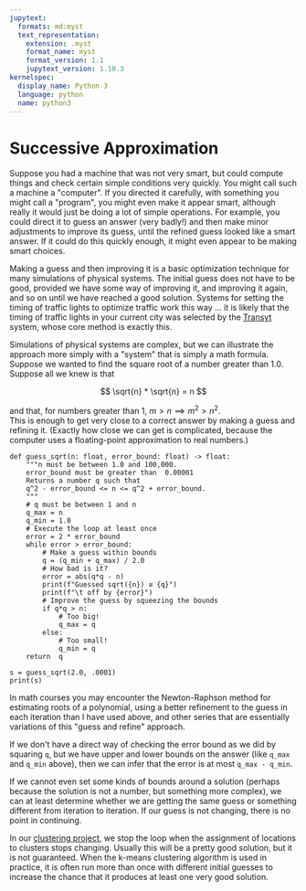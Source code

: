 ```yaml
---
jupytext:
  formats: md:myst
  text_representation:
    extension: .myst
    format_name: myst
    format_version: 1.1
    jupytext_version: 1.10.3
kernelspec:
  display_name: Python 3
  language: python
  name: python3
---
```


# Successive Approximation

Suppose you had a machine that was not very smart, but could compute 
things and check certain simple conditions very quickly.  You might 
call such a machine a "computer".  If you directed it carefully, 
with something you might call a "program", you might even make it 
appear smart, although really it would just be doing a lot of simple 
operations.  For example, you could direct it to guess an answer 
(very badly!) and then make minor adjustments to improve its guess, 
until the refined guess looked like a smart answer.  If it could do 
this quickly enough, it might even appear to be making smart choices. 

Making a guess and then improving it is a basic optimization 
technique for many simulations of physical systems.  The initial 
guess does not have to be good, provided we have some way of 
improving it, and improving it again, and so on until we have 
reached a good solution.  Systems for setting the timing of traffic 
lights to optimize traffic work this way ... it is likely that 
the timing of traffic lights in your current city was selected by the
[Transyt](https://en.wikipedia.org/wiki/TRANSYT-7F) system, whose 
core method is exactly this.   

Simulations of physical systems are complex, but we can illustrate 
the approach more simply with a "system" that is simply a math 
formula.  Suppose we wanted to find the square root of a number 
greater than 1.0.   Suppose all we knew is that 

$$ \sqrt{n} * \sqrt{n} = n $$

and that, for numbers greater than 1, $m > n \implies m^2 > n^2$.  
This is enough to get very close to a correct answer by 
making a guess and refining it.  (Exactly how close we can get is 
complicated, because the computer uses a floating-point 
approximation to real numbers.)

```{code-cell} python3
def guess_sqrt(n: float, error_bound: float) -> float: 
    """n must be between 1.0 and 100,000. 
    error_bound must be greater than  0.00001
    Returns a number q such that 
    q^2 - error_bound <= n <= q^2 + error_bound.
    """
    # q must be between 1 and n
    q_max = n
    q_min = 1.0
    # Execute the loop at least once
    error = 2 * error_bound
    while error > error_bound: 
        # Make a guess within bounds
        q = (q_min + q_max) / 2.0
        # How bad is it? 
        error = abs(q*q - n)
        print(f"Guessed sqrt({n}) ≅ {q}")
        print(f"\t off by {error}")
        # Improve the guess by squeezing the bounds
        if q*q > n:
            # Too big! 
            q_max = q
        else: 
            # Too small! 
            q_min = q 
    return  q
    
s = guess_sqrt(2.0, .0001)
print(s)
```

In math courses you may encounter the Newton-Raphson method for 
estimating roots of a polynomial, using a better refinement to the 
guess in each iteration than I have used above, and other series 
that are essentially variations of this "guess and refine" approach. 

If we don't have a direct way of checking the error bound as we did 
by squaring `q`, but we have upper and lower bounds on the answer
(like `q_max` and `q_min` above), then we can infer that the error 
is at most `q_max - q_min`. 

If we cannot even set some kinds of bounds around a solution 
(perhaps because the solution is not a number, but something more 
complex), we can at least determine whether we are getting the same 
guess or something different from iteration to iteration.  If our 
guess is not changing, there is no point in continuing.  

In our 
[clustering project](https://github.com/UO-CS210/wildfire), we stop 
the loop when the assignment of locations to clusters stops changing. 
Usually this will be a pretty good solution, but it is not 
guaranteed. When the k-means clustering algorithm is used in 
practice, it is often run more than once with different initial 
guesses to increase the chance that it produces at least one very 
good solution. 
